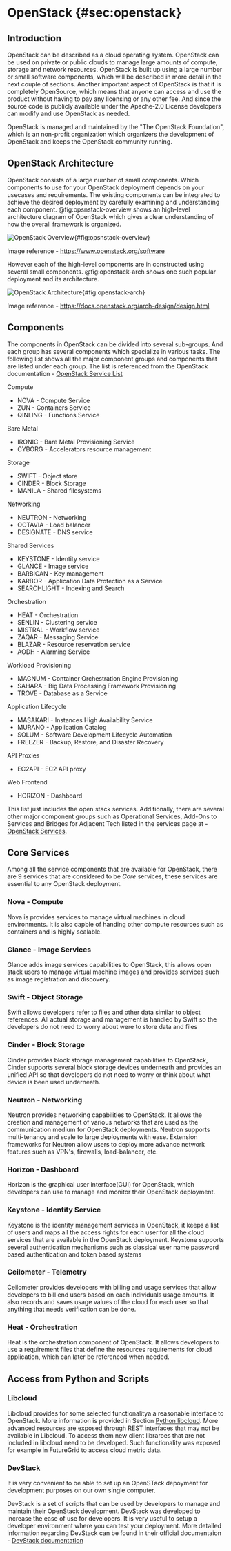 # OpenStack {#sec:openstack}

## Introduction

OpenStack can be described as a cloud operating system. OpenStack can
be used on private or public clouds to manage large amounts of compute,
storage and network resources. OpenStack is built up using a large
number or small software components, which will be described in more
detail in the next couple of sections. Another important aspect of
OpenStack is that it is completely OpenSource, which means that
anyone can access and use the product without having to pay any licensing
or any other fee. And since the source code is publicly available
under the Apache-2.0 License developers can modify and use OpenStack as
needed.

OpenStack is managed and maintained by the "The OpenStack Foundation",
which is an non-profit organization which organizers the development of
OpenStack and keeps the OpenStack community running.

## OpenStack Architecture

OpenStack consists of a large number of small components. Which
components to use for your OpenStack deployment depends on your usecases
and requirements. The existing components can be integrated to
achieve the desired deployment by carefully examining and understanding
each component. @fig:opsnstack-overview shows an high-level architecture
diagram of OpenStack which gives a clear understanding of how the
overall framework is organized.

![OpenStack Overview](images/openstack_overview_diagram.png){#fig:opsnstack-overview}

Image reference - <https://www.openstack.org/software> 


However each of the high-level components are in constructed using
several small components. @fig:openstack-arch shows one such popular
deployment and its architecture.

![OpenStack Architecture](images/openstack_archi.png){#fig:openstack-arch}

Image reference - <https://docs.openstack.org/arch-design/design.html>

## Components

The components in OpenStack can be divided into several sub-groups. And
each group has several components which specialize in various tasks. The
following list shows all the major component groups and components that
are listed under each group. The list is referenced from the OpenStack
documentation - [OpenStack Service List](https://www.openstack.org/software/project-navigator/openstack-components#openstack-services)


Compute

 * NOVA - Compute Service
 * ZUN - Containers Service
 * QINLING - Functions Service

Bare Metal

 * IRONIC - Bare Metal Provisioning Service
 * CYBORG - Accelerators resource management

Storage

 * SWIFT - Object store
 * CINDER - Block Storage
 * MANILA - Shared filesystems

Networking

 * NEUTRON - Networking
 * OCTAVIA - Load balancer
 * DESIGNATE - DNS service

Shared Services

 * KEYSTONE - Identity service
 * GLANCE - Image service
 * BARBICAN - Key management
 * KARBOR - Application Data Protection as a Service
 * SEARCHLIGHT - Indexing and Search

Orchestration

 * HEAT - Orchestration
 * SENLIN - Clustering service
 * MISTRAL - Workflow service
 * ZAQAR - Messaging Service
 * BLAZAR - Resource reservation service
 * AODH - Alarming Service

Workload Provisioning

 * MAGNUM - Container Orchestration Engine Provisioning
 * SAHARA - Big Data Processing Framework Provisioning
 * TROVE - Database as a Service

Application Lifecycle

 * MASAKARI - Instances High Availability Service
 * MURANO - Application Catalog
 * SOLUM - Software Development Lifecycle Automation
 * FREEZER - Backup, Restore, and Disaster Recovery

API Proxies

 * EC2API - EC2 API proxy

Web Frontend

 * HORIZON - Dashboard


This list just includes the open stack services. Additionally, there are several other major component groups such as Operational Services,
 Add-Ons to Services and Bridges for Adjacent Tech listed in the
 services page at - [OpenStack Services](https://www.openstack.org/software/project-navigator/openstack-components#openstack-services).

## Core Services

Among all the service components that are available for OpenStack,
 there are 9 services that are considered to be *Core* services, these
 services are essential to any OpenStack deployment.

###  Nova - Compute

Nova is provides services to manage virtual machines in cloud
environments. It is also capble of handing other compute resources such
as containers and is highly scalable.

### Glance - Image Services

Glance adds image services capabilities to OpenStack, this allows open
stack users to manage virtual machine images and provides services such
as image registration and discovery.

### Swift - Object Storage

Swift allows developers refer to files and other data similar to object
references. All actual storage and management is handled by Swift
so the developers do not need to worry about were to store data and files

### Cinder - Block Storage

Cinder provides block storage management capabilities to OpenStack,
Cinder supports several block storage devices underneath and provides an
unified API so that developers do not need to worry or think about what
device is been used underneath.

### Neutron - Networking

Neutron provides networking capabilities to OpenStack. It allows the
creation and management of various networks that are used as the
communication medium for OpenStack deployments. Neutron supports
multi-tenancy and scale to large deployments with ease. Extension
frameworks for Neutron allow users to deploy more advance network
features such as VPN's, firewalls, load-balancer, etc.

### Horizon - Dashboard

Horizon is the graphical user interface(GUI) for OpenStack, which
developers can use to manage and monitor their OpenStack deployment.


### Keystone - Identity Service

Keystone is the identity management services in OpenStack, it keeps a
list of users and maps all the access rights for each user for all the
cloud services that are available in the OpenStack deployment. Keystone
supports several authentication mechanisms such as classical user name
password based authentication and token based systems

### Ceilometer - Telemetry

Ceilometer provides developers with billing and usage services that
allow developers to bill end users based on each individuals usage
amounts. It also records and saves usage values of the cloud for each
user so that anything that needs verification can be done.

### Heat - Orchestration

Heat is the orchestration component of OpenStack. It allows developers
to use a requirement files that define the resources requirements for
cloud application, which can later be referenced when needed.


## Access from Python and Scripts

### Libcloud

Libcloud provides for some selected functionalitya a reasonable interface to OpenStack. More information is provided in Section
[Python libcloud](#python-libcloud). More advanced resources are exposed through REST interfaces that may not be available in Libcloud. To access them new client libraroes that are not included in libcloud need to be developed. Such functionality was exposed for example in FutureGrid to access cloud metric data.


### DevStack

It is very convenient to be able to set up an OpenSTack depoyment for development purposes on our own single computer.

DevStack is a set of scripts that can be used by developers to manage
 and maintain their OpenStack development. DevStack was developed to
 increase the ease of use for developers. It is very useful to
 setup a developer environment where you can test your deployment. More
 detailed information regarding DevStack can be found in their official
 documentaion - [DevStack documentation](https://docs.openstack.org/devstack/latest/)

